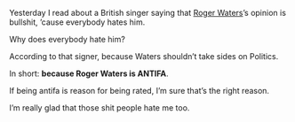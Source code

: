 Yesterday I read about a British singer saying that [Roger Waters](https://rogerwaters.com/)’s opinion is bullshit, ’cause everybody hates him.

Why does everybody hate him?

According to that signer, because Waters shouldn’t take sides on Politics.

In short: **because Roger Waters is ANTIFA**.

If being antifa is reason for being rated, I’m sure that’s the right reason.

I’m really glad that those shit people hate me too.